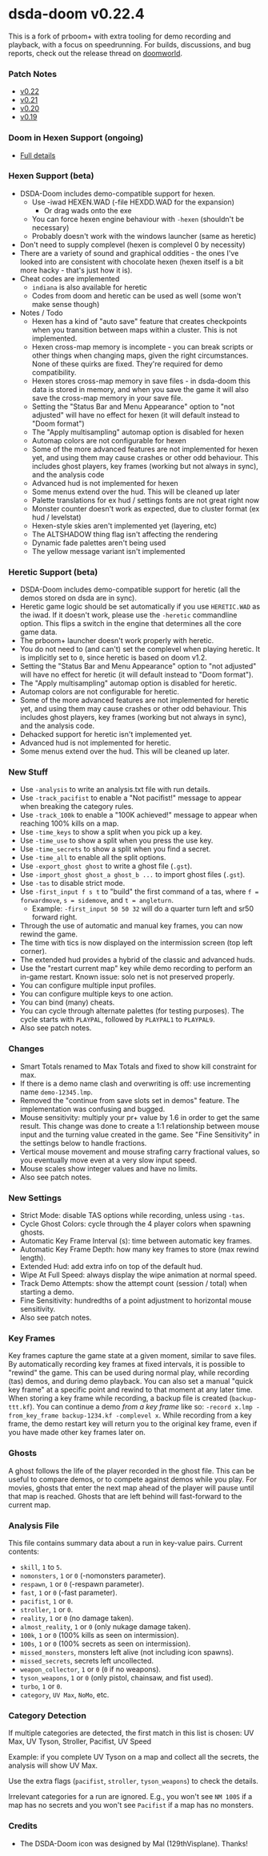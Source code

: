 # dsda-doom v0.22.4
This is a fork of prboom+ with extra tooling for demo recording and playback, with a focus on speedrunning. For builds, discussions, and bug reports, check out the release thread on [doomworld](https://www.doomworld.com/forum/topic/118074/).

### Patch Notes
- [v0.22](./patch_notes/v0.22.md)
- [v0.21](./patch_notes/v0.21.md)
- [v0.20](./patch_notes/v0.20.md)
- [v0.19](./patch_notes/v0.19.md)

### Doom in Hexen Support (ongoing)
- [Full details](./docs/doom_in_hexen.md)

### Hexen Support (beta)
- DSDA-Doom includes demo-compatible support for hexen.
  - Use -iwad HEXEN.WAD (-file HEXDD.WAD for the expansion)
    - Or drag wads onto the exe
  - You can force hexen engine behaviour with `-hexen` (shouldn't be necessary)
  - Probably doesn't work with the windows launcher (same as heretic)
- Don't need to supply complevel (hexen is complevel 0 by necessity)
- There are a variety of sound and graphical oddities - the ones I've looked into are consistent with chocolate hexen (hexen itself is a bit more hacky - that's just how it is).
- Cheat codes are implemented
  - `indiana` is also available for heretic
  - Codes from doom and heretic can be used as well (some won't make sense though)
- Notes / Todo
  - Hexen has a kind of "auto save" feature that creates checkpoints when you transition between maps within a cluster. This is not implemented.
  - Hexen cross-map memory is incomplete - you can break scripts or other things when changing maps, given the right circumstances. None of these quirks are fixed. They're required for demo compatibility.
  - Hexen stores cross-map memory in save files - in dsda-doom this data is stored in memory, and when you save the game it will also save the cross-map memory in your save file.
  - Setting the "Status Bar and Menu Appearance" option to "not adjusted" will have no effect for hexen (it will default instead to "Doom format")
  - The "Apply multisampling" automap option is disabled for hexen
  - Automap colors are not configurable for hexen
  - Some of the more advanced features are not implemented for hexen yet, and using them may cause crashes or other odd behaviour. This includes ghost players, key frames (working but not always in sync), and the analysis code
  - Advanced hud is not implemented for hexen
  - Some menus extend over the hud. This will be cleaned up later
  - Palette translations for ex hud / settings fonts are not great right now
  - Monster counter doesn't work as expected, due to cluster format (ex hud / levelstat)
  - Hexen-style skies aren't implemented yet (layering, etc)
  - The ALTSHADOW thing flag isn't affecting the rendering
  - Dynamic fade palettes aren't being used
  - The yellow message variant isn't implemented

### Heretic Support (beta)
- DSDA-Doom includes demo-compatible support for heretic (all the demos stored on dsda are in sync).
- Heretic game logic should be set automatically if you use `HERETIC.WAD` as the iwad. If it doesn't work, please use the `-heretic` commandline option. This flips a switch in the engine that determines all the core game data.
- The prboom+ launcher doesn't work properly with heretic.
- You do not need to (and can't) set the complevel when playing heretic. It is implicitly set to `0`, since heretic is based on doom v1.2.
- Setting the "Status Bar and Menu Appearance" option to "not adjusted" will have no effect for heretic (it will default instead to "Doom format").
- The "Apply multisampling" automap option is disabled for heretic.
- Automap colors are not configurable for heretic.
- Some of the more advanced features are not implemented for heretic yet, and using them may cause crashes or other odd behaviour. This includes ghost players, key frames (working but not always in sync), and the analysis code.
- Dehacked support for heretic isn't implemented yet.
- Advanced hud is not implemented for heretic.
- Some menus extend over the hud. This will be cleaned up later.

### New Stuff
- Use `-analysis` to write an analysis.txt file with run details.
- Use `-track_pacifist` to enable a "Not pacifist!" message to appear when breaking the category rules.
- Use `-track_100k` to enable a "100K achieved!" message to appear when reaching 100% kills on a map.
- Use `-time_keys` to show a split when you pick up a key.
- Use `-time_use` to show a split when you press the use key.
- Use `-time_secrets` to show a split when you find a secret.
- Use `-time_all` to enable all the split options.
- Use `-export_ghost ghost` to write a ghost file (`.gst`).
- Use `-import_ghost ghost_a ghost_b ...` to import ghost files (`.gst`).
- Use `-tas` to disable strict mode.
- Use `-first_input f s t` to "build" the first command of a tas, where `f = forwardmove`, `s = sidemove`, and `t = angleturn`.
  - Example: `-first_input 50 50 32` will do a quarter turn left and sr50 forward right.
- Through the use of automatic and manual key frames, you can now rewind the game.
- The time with tics is now displayed on the intermission screen (top left corner).
- The extended hud provides a hybrid of the classic and advanced huds.
- Use the "restart current map" key while demo recording to perform an in-game restart. Known issue: solo net is not preserved properly.
- You can configure multiple input profiles.
- You can configure multiple keys to one action.
- You can bind (many) cheats.
- You can cycle through alternate palettes (for testing purposes).
  The cycle starts with `PLAYPAL`, followed by `PLAYPAL1` to `PLAYPAL9`.
- Also see patch notes.

### Changes
- Smart Totals renamed to Max Totals and fixed to show kill constraint for max.
- If there is a demo name clash and overwriting is off: use incrementing name `demo-12345.lmp`.
- Removed the "continue from save slots set in demos" feature. The implementation was confusing and bugged.
- Mouse sensitivity: multiply your pr+ value by 1.6 in order to get the same result. This change was done to create a 1:1 relationship between mouse input and the turning value created in the game. See "Fine Sensitivity" in the settings below to handle fractions.
- Vertical mouse movement and mouse strafing carry fractional values, so you eventually move even at a very slow input speed.
- Mouse scales show integer values and have no limits.
- Also see patch notes.

### New Settings
- Strict Mode: disable TAS options while recording, unless using `-tas`.
- Cycle Ghost Colors: cycle through the 4 player colors when spawning ghosts.
- Automatic Key Frame Interval (s): time between automatic key frames.
- Automatic Key Frame Depth: how many key frames to store (max rewind length).
- Extended Hud: add extra info on top of the default hud.
- Wipe At Full Speed: always display the wipe animation at normal speed.
- Track Demo Attempts: show the attempt count (session / total) when starting a demo.
- Fine Sensitivity: hundredths of a point adjustment to horizontal mouse sensitivity.
- Also see patch notes.

### Key Frames
Key frames capture the game state at a given moment, similar to save files. By automatically recording key frames at fixed intervals, it is possible to "rewind" the game. This can be used during normal play, while recording (tas) demos, and during demo playback. You can also set a manual "quick key frame" at a specific point and rewind to that moment at any later time. When storing a key frame while recording, a backup file is created (`backup-ttt.kf`). You can continue a demo _from a key frame_ like so: `-record x.lmp -from_key_frame backup-1234.kf -complevel x`. While recording from a key frame, the demo restart key will return you to the original key frame, even if you have made other key frames later on.

### Ghosts
A ghost follows the life of the player recorded in the ghost file. This can be useful to compare demos, or to compete against demos while you play. For movies, ghosts that enter the next map ahead of the player will pause until that map is reached. Ghosts that are left behind will fast-forward to the current map.

### Analysis File
This file contains summary data about a run in key-value pairs.
Current contents:

- `skill`, `1` to `5`.
- `nomonsters`, `1` or `0` (-nomonsters parameter).
- `respawn`, `1` or `0` (-respawn parameter).
- `fast`, `1` or `0` (-fast parameter).
- `pacifist`, `1` or `0`.
- `stroller`, `1` or `0`.
- `reality`, `1` or `0` (no damage taken).
- `almost_reality`, `1` or `0` (only nukage damage taken).
- `100k`, `1` or `0` (100% kills as seen on intermission).
- `100s`, `1` or `0` (100% secrets as seen on intermission).
- `missed_monsters`, monsters left alive (not including icon spawns).
- `missed_secrets`, secrets left uncollected.
- `weapon_collector`, `1` or `0` (`0` if no weapons).
- `tyson_weapons`, `1` or `0` (only pistol, chainsaw, and fist used).
- `turbo`, `1` or `0`.
- `category`, `UV Max`, `NoMo`, etc.

### Category Detection
If multiple categories are detected, the first match in this list is chosen:
UV Max, UV Tyson, Stroller, Pacifist, UV Speed

Example: if you complete UV Tyson on a map and collect all the secrets, the analysis will show UV Max.

Use the extra flags (`pacifist`, `stroller`, `tyson_weapons`) to check the details.

Irrelevant categories for a run are ignored. E.g., you won't see `NM 100S` if a map has no secrets and you won't see `Pacifist` if a map has no monsters.

### Credits
- The DSDA-Doom icon was designed by Mal (129thVisplane). Thanks!
